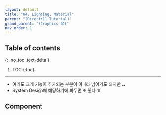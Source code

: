 ```yaml
---
layout: default
title: "04. Lighting, Material"
parent: "(DirectX11 Tutorial)"
grand_parent: "(Graphics 😎)"
nav_order: 1
---
```


## Table of contents
{: .no_toc .text-delta }

1. TOC
{:toc}

---

* 여기도 크게 기능이 추가되는 부분이 아니라 넘어가도 되지만 ...
* System Design에 해당하기에 봐두면 또 좋다 ㅎ

## Component


